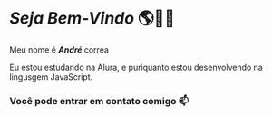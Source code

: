 # *Seja Bem-Vindo* 🌎🐲🌌

Meu nome é ***André*** correa

Eu estou estudando na Alura, e puriquanto estou desenvolvendo na lingusgem JavaScript.

### Você pode entrar em contato comigo 📫
